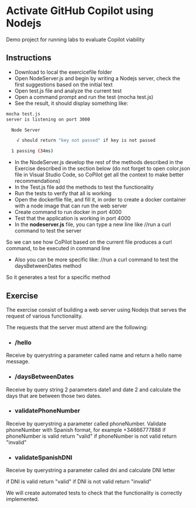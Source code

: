 # Activate GitHub Copilot using Nodejs

Demo project for running labs to evaluate Copilot viability

## Instructions

- Download to local the exercicefile folder
- Open NodeServer.js and begin by writing a Nodejs server, check the first suggestions based on the initial text
- Open test.js file and analyze the current test
- Open a command prompt and run the test (mocha test.js)
- See the result, it should display something like:

``` bash
mocha test.js
server is listening on port 3000

  Node Server

    √ should return "key not passed" if key is not passed

  1 passing (34ms)

```

- In the NodeServer.js develop the rest of the methods described in the Exercise described in the section below (do not forget to open color.json file in Visual Studio Code, so CoPilot get all the context to make better recommendations)
- In the Test.js file add the methods to test the functionality
- Run the tests to verify that all is working
- Open the dockerfile file, and fill it, in order to create a docker container with a node image that can run the web server
- Create command to run docker in port 4000
- Test that the application is working in port 4000
- In the **nodeserver.js** file, you can type a new line like //run a curl command to test the server

So we can see how CoPilot based on the current file produces a curl command, to be executed in command line

- Also you can be more specific like: //run a curl command to test the daysBetweenDates method

So it generates a test for a specific method

## Exercise

The exercise consist of building a web server using Nodejs that serves the request of various functionality.

The requests that the server must attend are the following:

- ### /hello

Receive by querystring a parameter called name and return a hello name message.

- ### /daysBetweenDates

Receive by query string 2 parameters date1 and date 2 and calculate the days that are between those two dates.

- ### validatePhoneNumber

Receive by querystring a parameter called phoneNumber. Validate phoneNumber with Spanish format, for example +34666777888
if phoneNumber is valid return "valid"
if phoneNumber is not valid return "invalid"

- ### validateSpanishDNI

Receive by querystring a parameter called dni and calculate DNI letter

if DNI is valid return "valid"
if DNI is not valid return "invalid"

We will create automated tests to check that the functionality is correctly implemented.
